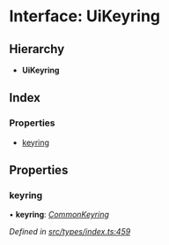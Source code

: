 # Interface: UiKeyring

## Hierarchy

* **UiKeyring**

## Index

### Properties

* [keyring](uikeyring.md#keyring)

## Properties

###  keyring

• **keyring**: *[CommonKeyring](../globals.md#commonkeyring)*

*Defined in [src/types/index.ts:459](https://github.com/PolymathNetwork/polymesh-sdk/blob/1221e467/src/types/index.ts#L459)*
